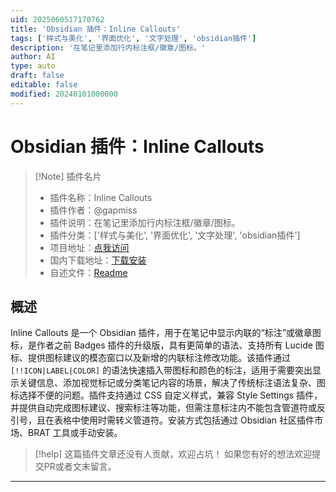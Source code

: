 ```yaml
---
uid: 2025060517170762
title: 'Obsidian 插件：Inline Callouts'
tags: ['样式与美化', '界面优化', '文字处理', 'obsidian插件']
description: '在笔记里添加行内标注框/徽章/图标。'
author: AI
type: auto
draft: false
editable: false
modified: 20240101000000
---
```


# Obsidian 插件：Inline Callouts

> [!Note] 插件名片
> - 插件名称：Inline Callouts
> - 插件作者：@gapmiss
> - 插件说明：在笔记里添加行内标注框/徽章/图标。
> - 插件分类：['样式与美化', '界面优化', '文字处理', 'obsidian插件']
> - 项目地址：[点我访问](https://github.com/gapmiss/inline-callouts)
> - 国内下载地址：[下载安装](https://pkmer.cn/products/plugin/pluginMarket/?inline-callouts)
> - 自述文件：[Readme](https://ghproxy.net/https://raw.githubusercontent.com/gapmiss/inline-callouts/master/README.md)



## 概述

Inline Callouts 是一个 Obsidian 插件，用于在笔记中显示内联的“标注”或徽章图标，是作者之前 Badges 插件的升级版，具有更简单的语法、支持所有 Lucide 图标、提供图标建议的模态窗口以及新增的内联标注修改功能。该插件通过 `[!!ICON|LABEL|COLOR]` 的语法快速插入带图标和颜色的标注，适用于需要突出显示关键信息、添加视觉标记或分类笔记内容的场景，解决了传统标注语法复杂、图标选择不便的问题。插件支持通过 CSS 自定义样式，兼容 Style Settings 插件，并提供自动完成图标建议、搜索标注等功能，但需注意标注内不能包含管道符或反引号，且在表格中使用时需转义管道符。安装方式包括通过 Obsidian 社区插件市场、BRAT 工具或手动安装。


> [!help] 
> 这篇插件文章还没有人贡献，欢迎占坑！
> 如果您有好的想法欢迎提交PR或者文末留言。
> 

---




